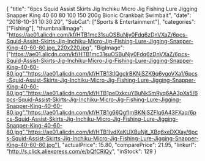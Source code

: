 {
	"title": "6pcs Squid Assist Skirts Jig Inchiku Micro Jig Fishing Lure Jigging Snapper King 40 60 80 100 150 200g Bionic Crankbait Swimbait",
	"date": "2018-10-31 10:30:20",
	"SubCat": ["Sports & Entertainment"],
	"categories": ["Fishing"],
	"thumbnailImage": "https://ae01.alicdn.com/kf/HTB1mc31suOSBuNjy0Fdq6zDnVXaZ/6pcs-Squid-Assist-Skirts-Jig-Inchiku-Micro-Jig-Fishing-Lure-Jigging-Snapper-King-40-60-80.jpg_220x220.jpg",
	"BigImage": ["https://ae01.alicdn.com/kf/HTB1mc31suOSBuNjy0Fdq6zDnVXaZ/6pcs-Squid-Assist-Skirts-Jig-Inchiku-Micro-Jig-Fishing-Lure-Jigging-Snapper-King-40-60-80.jpg","https://ae01.alicdn.com/kf/HTB13tlQgcIrBKNjSZK9q6ygoVXa1/6pcs-Squid-Assist-Skirts-Jig-Inchiku-Micro-Jig-Fishing-Lure-Jigging-Snapper-King-40-60-80.jpg","https://ae01.alicdn.com/kf/HTB1peDxkcuYBuNkSmRyq6AA3pXa5/6pcs-Squid-Assist-Skirts-Jig-Inchiku-Micro-Jig-Fishing-Lure-Jigging-Snapper-King-40-60-80.jpg","https://ae01.alicdn.com/kf/HTB1g66QgfImBKNjSZFlq6A43FXaq/6pcs-Squid-Assist-Skirts-Jig-Inchiku-Micro-Jig-Fishing-Lure-Jigging-Snapper-King-40-60-80.jpg","https://ae01.alicdn.com/kf/HTB1IvdXaKUXBuNjt_XBq6xeDXXay/6pcs-Squid-Assist-Skirts-Jig-Inchiku-Micro-Jig-Fishing-Lure-Jigging-Snapper-King-40-60-80.jpg"],
	"actualPrice": 15.80,
	"comparePrice": 21.95,
	"linkurl": "http://s.click.aliexpress.com/e/bQfCRiQy",
	"inStock": 129
}
